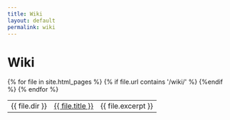 ```yaml
---
title: Wiki
layout: default
permalink: wiki
---
```


# Wiki

<table class="wikilinks">
  {% for file in site.html_pages %}
    {% if file.url contains '/wiki/' %}
      <tr>
        <td>{{ file.dir }}</td>
        <td><a href="{{ file.url | relative_url }}">
          {{ file.title }}
        </a></td>
        <td>{{ file.excerpt }}</td>
      </tr>
    {%endif %}
  {% endfor %}
</table>
